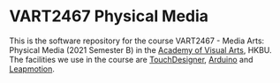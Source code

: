 # VART2467 Physical Media
This is the software repository for the course VART2467 - Media Arts: Physical Media (2021 Semester B) in the [Academy of Visual Arts](http://ava.hkbu.edu.hk/), HKBU. The facilities we use in the course are [TouchDesigner](http://derivative.ca/), [Arduino](https://arduino.cc) and [Leapmotion](https://www.ultraleap.com/product/leap-motion-controller/).
 
